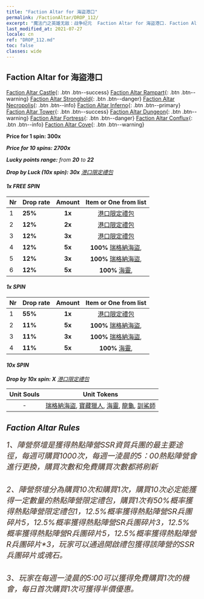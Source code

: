 ```yaml
---
title: "Faction Altar for 海盜港口"
permalink: /FactionAltar/DROP_112/
excerpt: "魔法门之英雄无敌：战争纪元  Faction Altar for 海盜港口. Faction Altar is the primary method for obtaining SSR units from the popular faction. Limited to 1,000 purchases each week. The popular faction changes at 05:00 every Monday. Purchase attempts and free purchase attempts will also reset then."
last_modified_at: 2021-07-27
locale: cn
ref: "DROP_112.md"
toc: false
classes: wide
---
```


##  Faction Altar for **海盜港口**

  [Faction Altar Castle](/cn/FactionAltar/DROP_101/){: .btn .btn--success} [Faction Altar Rampart](/cn/FactionAltar/DROP_102/){: .btn .btn--warning} [Faction Altar Stronghold](/cn/FactionAltar/DROP_103/){: .btn .btn--danger} [Faction Altar Necropolis](/cn/FactionAltar/DROP_104/){: .btn .btn--info} [Faction Altar Inferno](/cn/FactionAltar/DROP_105/){: .btn .btn--primary} [Faction Altar Tower](/cn/FactionAltar/DROP_106/){: .btn .btn--success} [Faction Altar Dungeon](/cn/FactionAltar/DROP_107/){: .btn .btn--warning} [Faction Altar Fortress](/cn/FactionAltar/DROP_108/){: .btn .btn--danger} [Faction Altar Conflux](/cn/FactionAltar/DROP_109/){: .btn .btn--info} [Faction Altar Cove](/cn/FactionAltar/DROP_112/){: .btn .btn--warning} 

  **Price for 1 spin: 300x** <i class="fas fa-gem"/>

  **Price for 10 spins: 2700x** <i class="fas fa-gem"/>

  **Lucky points range:** from **20** to **22**

  **Drop by Luck (10x spin): 30x** [港口限定禮包](/cn/Items/con_2112/)

####  1x FREE SPIN 

  |    Nr    |  Drop rate  |  Amount   |   Item or One from list  |
  |:---------|:------------|:---------:|:------------------------:|
  | 1 | **25%** | **1x** | [港口限定禮包](/cn/Items/con_2112/) |
  | 2 | **12%** | **2x** | [港口限定禮包](/cn/Items/con_2112/) |
  | 3 | **12%** | **3x** | [港口限定禮包](/cn/Items/con_2112/) |
  | 4 | **12%** | **5x** |  **100%** [瑞格納海盜](/cn/Items/unt_273/),  |
  | 5 | **12%** | **3x** |  **100%** [瑞格納海盜](/cn/Items/unt_273/),  |
  | 6 | **12%** | **5x** |  **100%** [海靈](/cn/Items/unt_275/),  |


####  1x SPIN 

  |    Nr    |  Drop rate  |  Amount   |   Item or One from list  |
  |:---------|:------------|:---------:|:------------------------:|
  | 1 | **55%** | **1x** | [港口限定禮包](/cn/Items/con_2112/) |
  | 2 | **11%** | **5x** |  **100%** [瑞格納海盜](/cn/Items/unt_273/),  |
  | 3 | **11%** | **3x** |  **100%** [瑞格納海盜](/cn/Items/unt_273/),  |
  | 4 | **11%** | **5x** |  **100%** [海靈](/cn/Items/unt_275/),  |


####  10x SPIN 

  **Drop by 10x spin: X** [港口限定禮包](/cn/Items/con_2112/)

  |    Unit Souls    |  Unit Tokens  |
  |:----------------:|:-------------:|
  |  - | [瑞格納海盜](/cn/Items/unt_273/), [寶藏獵人](/cn/Items/unt_274/), [海靈](/cn/Items/unt_275/), [龍龜](/cn/Items/unt_278/), [訓鯊師](/cn/Items/unt_281/) |



## Faction Altar Rules

  <span style="color: #3c2a1e;font-size:20px">1、陣營祭壇是獲得熱點陣營SSR資質兵團的最主要途徑，每週可購買1000次，每週一淩晨的5：00熱點陣營會進行更換，購買次數和免費購買次數都將刷新</span><br/>

<br/>  <span style="color: #3c2a1e;font-size:20px">2、陣營祭壇分為購買10次和購買1次，購買10次必定能獲得一定數量的熱點陣營限定禮包，購買1次有50%概率獲得熱點陣營限定禮包*1，12.5%概率獲得熱點陣營SR兵團碎片*5，12.5%概率獲得熱點陣營SR兵團碎片*3，12.5%概率獲得熱點陣營R兵團碎片*5，12.5%概率獲得熱點陣營R兵團碎片*3，玩家可以通過開啟禮包獲得該陣營的SSR兵團碎片或魂石。</span>

<br/>  <span style="color: #3c2a1e;font-size:20px">3、玩家在每週一淩晨的5:00可以獲得免費購買1次的機會，每日首次購買1次可獲得半價優惠。</span><br/>

<br/>